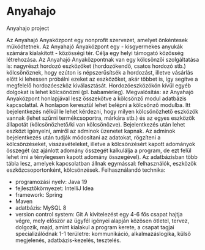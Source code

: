 # Anyahajo
Anyahajo project

Az   Anyahajó   Anyaközpont   egy   nonprofit   szervezet,   amelyet   önkéntesek
működtetnek.   Az   Anyahajó   Anyaközpont   egy   -   kisgyermekes   anyukák   számára
kialakított - közösségi tér.  Célja egy helyi támogató közösség létrehozása.
Az   Anyahajó   Anyaközpontnak   van   egy   kölcsönzői   szolgáltatása   is:   nagyrészt
hordozó   eszközöket   (hordozókendő,   csatos   hordozó   stb.)   kölcsönöznek,   hogy
ezúton  is népszerűsítsék a hordozást, illetve vásárlás előtt ki lehessen próbálni
ezeket   az   eszközöket,   akár   többet   is,   így   segítve   a   megfelelő   hordozóeszköz
kiválasztását. Hordozóeszközökön kívül egyéb dolgokat is lehet kölcsönözni (pl.
babamérleg).
Megvalósítás:  az   Anyahajó   Anyaközpont   honlapjával   lesz   összekötve   a
kölcsönző   modul   adatbázis   kapcsolattal.   A   honlapon   keresztül   lehet   belépni   a
kölcsönző   modulba.   Itt   bejelentkezés   nélkül   le   lehet   kérdezni,   hogy   milyen
kölcsönözhető eszközök vannak (lehet szűrni termékcsoportra, márkára stb.) és
az   egyes   eszközök   állapotát   (kölcsönözhető/ki   van   kölcsönözve).   Bejelentkezés
után   lehet   eszközt   igényelni,   amiről   az   adminok   üzenetet   kapnak.   Az   adminok
bejelentkezés   után   tudják   módosítani   az   adatokat,   rögzíteni   a   kölcsönzéseket,
visszavételeket, illetve a kölcsönzésért kapott adományok összegét (az ajánlott
adomány   összegét   kalkulálja   a   program,   de   ezt   felül   lehet   írni   a   ténylegesen
kapott adomány összegével).
Az   adatbázisban   több   tábla   lesz,   amelyek   kapcsolatban   állnak   egymással:
felhasználók, eszközök eszközcsoportonként, kölcsönzések.
Felhasználandó technika:
- programozási nyelv: Java 19
- fejlesztőkörnyezet: IntelliJ Idea
- framework: Spring
- Maven
- adatbázis: MySQL 8
- version control system: Git
A kivitelezést egy 4-6 fős csapat hajtja végre, mely először az ügyfél igényei
alapján   közösen   ötletel,   tervez,   dolgozik,   majd,   amint   kialakul   a   program
kerete,   a   csapat   tagjai   specializálódnak   1-1   területre:   kommunikáció,
alkalmazáslogika, külső megjelenés, adatbázis-kezelés, tesztelés.
